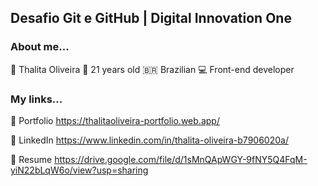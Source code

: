 ## Desafio Git e GitHub | Digital Innovation One

### About me...
👩‍ Thalita Oliveira
:woman: 21 years old
:brazil: Brazilian
:computer: Front-end developer

### My links...
:purple_heart: Portfolio
https://thalitaoliveira-portfolio.web.app/

:blue_heart: LinkedIn
https://www.linkedin.com/in/thalita-oliveira-b7906020a/

:white_heart: Resume
https://drive.google.com/file/d/1sMnQApWGY-9fNY5Q4FqM-yiN22bLqW6o/view?usp=sharing